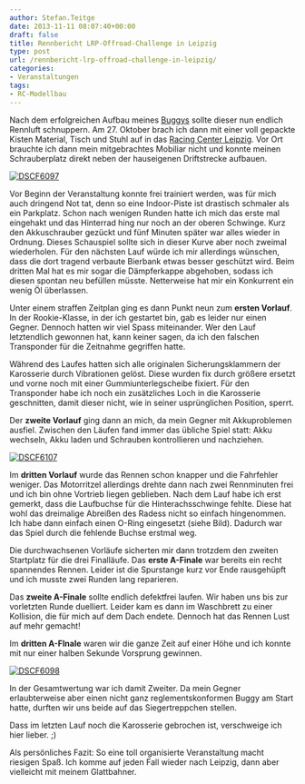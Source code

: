 ```yaml
---
author: Stefan.Teitge
date: 2013-11-11 08:07:40+00:00
draft: false
title: Rennbericht LRP-Offroad-Challenge in Leipzig
type: post
url: /rennbericht-lrp-offroad-challenge-in-leipzig/
categories:
- Veranstaltungen
tags:
- RC-Modellbau
---
```


Nach dem erfolgreichen Aufbau meines [Buggys](/ein-wettbewerbs-offroader-entsteht/) sollte dieser nun endlich Rennluft schnuppern. Am 27. Oktober brach ich dann mit einer voll gepackte Kisten Material, Tisch und Stuhl auf in das [Racing Center Leipzig](https://www.rc-leipzig.com). Vor Ort brauchte ich dann mein mitgebrachtes Mobiliar nicht und konnte meinen Schrauberplatz direkt neben der hauseigenen Driftstrecke aufbauen.

<!-- more -->

[![DSCF6097](/wp-content/uploads/2013/10/DSCF6097-1024x768.jpg)
](/wp-content/uploads/2013/10/DSCF6097.jpg)

Vor Beginn der Veranstaltung konnte frei trainiert werden, was für mich auch dringend Not tat, denn so eine Indoor-Piste ist drastisch schmaler als ein Parkplatz. Schon nach wenigen Runden hatte ich mich das erste mal eingehakt und das Hinterrad hing nur noch an der oberen Schwinge. Kurz den Akkuschrauber gezückt und fünf Minuten später war alles wieder in Ordnung. Dieses Schauspiel sollte sich in dieser Kurve aber noch zweimal wiederholen. Für den nächsten Lauf würde ich mir allerdings wünschen, dass die dort tragend verbaute Bierbank etwas besser geschützt wird. Beim dritten Mal hat es mir sogar die Dämpferkappe abgehoben, sodass ich diesen spontan neu befüllen müsste. Netterweise hat mir ein Konkurrent ein wenig Öl überlassen.

Unter einem straffen Zeitplan ging es dann Punkt neun zum **ersten Vorlauf**. In der Rookie-Klasse, in der ich gestartet bin, gab es leider nur einen Gegner. Dennoch hatten wir viel Spass miteinander. Wer den Lauf letztendlich gewonnen hat, kann keiner sagen, da ich den falschen Transponder für die Zeitnahme gegriffen hatte.

Während des Laufes hatten sich alle originalen Sicherungsklammern der Karosserie durch Vibrationen gelöst. Diese wurden fix durch größere ersetzt und vorne noch mit einer Gummiunterlegscheibe fixiert. Für den Transponder habe ich noch ein zusätzliches Loch in die Karosserie geschnitten, damit dieser nicht, wie in seiner usprünglichen Position, sperrt.

Der **zweite Vorlauf** ging dann an mich, da mein Gegner mit Akkuproblemen ausfiel. Zwischen den Läufen fand immer das übliche Spiel statt: Akku wechseln, Akku laden und Schrauben kontrollieren und nachziehen.

[![DSCF6107](/wp-content/uploads/2013/10/DSCF6107-1024x768.jpg)
](/wp-content/uploads/2013/10/DSCF6107.jpg)

Im **dritten Vorlauf** wurde das Rennen schon knapper und die Fahrfehler weniger. Das Motorritzel allerdings drehte dann nach zwei Rennminuten frei und ich bin ohne Vortrieb liegen geblieben. Nach dem Lauf habe ich erst gemerkt, dass die Laufbuchse für die Hinterachsschwinge fehlte. Diese hat wohl das dreimalige Abreißen des Radess nicht so einfach hingenommen. Ich habe dann einfach einen O-Ring eingesetzt (siehe Bild). Dadurch war das Spiel durch die fehlende Buchse erstmal weg.

Die durchwachsenen Vorläufe sicherten mir dann trotzdem den zweiten Startplatz für die drei Finalläufe. Das **erste A-Finale** war bereits ein recht spannendes Rennen. Leider ist die Spurstange kurz vor Ende rausgehüpft und ich musste zwei Runden lang reparieren.

Das **zweite A-Finale** sollte endlich defektfrei laufen. Wir haben uns bis zur vorletzten Runde duelliert. Leider kam es dann im Waschbrett zu einer Kollision, die für mich auf dem Dach endete. Dennoch hat das Rennen Lust auf mehr gemacht!

Im **dritten A-FInale** waren wir die ganze Zeit auf einer Höhe und ich konnte mit nur einer halben Sekunde Vorsprung gewinnen.

[![DSCF6098](/wp-content/uploads/2013/10/DSCF6098-1024x768.jpg)
](/wp-content/uploads/2013/10/DSCF6098.jpg)

In der Gesamtwertung war ich damit Zweiter. Da mein Gegner erlaubterweise aber einen nicht ganz reglementskonformen Buggy am Start hatte, durften wir uns beide auf das Siegertreppchen stellen.

Dass im letzten Lauf noch die Karosserie gebrochen ist, verschweige ich hier lieber. ;)

Als persönliches Fazit: So eine toll organisierte Veranstaltung macht riesigen Spaß. Ich komme auf jeden Fall wieder nach Leipzig, dann aber vielleicht mit meinem Glattbahner.
